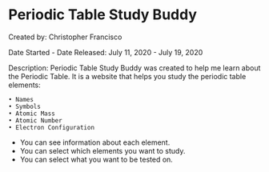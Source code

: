 # Periodic Table Study Buddy

Created by: Christopher Francisco

Date Started - Date Released: July 11, 2020 - July 19, 2020

Description: Periodic Table Study Buddy was created to help me learn about the Periodic Table.
It is a website that helps you study the periodic table elements:

	• Names
	• Symbols
	• Atomic Mass
	• Atomic Number
	• Electron Configuration

- You can see information about each element.
- You can select which elements you want to study.
- You can select what you want to be tested on.
